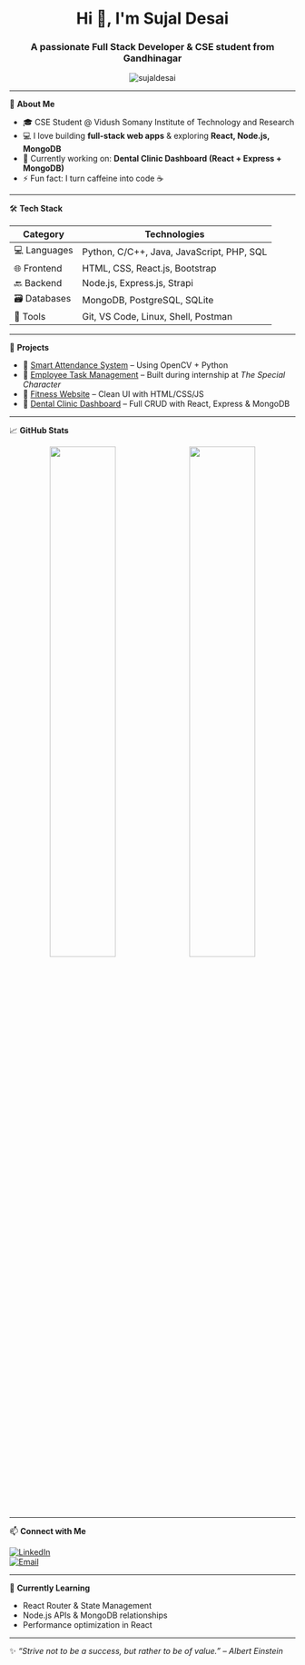 <h1 align="center">Hi 👋, I'm Sujal Desai</h1>
<h3 align="center">A passionate Full Stack Developer & CSE student from Gandhinagar</h3>

<p align="center">
  <img src="https://komarev.com/ghpvc/?username=sujaldesai&label=Profile%20views&color=0e75b6&style=flat" alt="sujaldesai" />
</p>

---

🌟 **About Me**

- 🎓 CSE Student @ Vidush Somany Institute of Technology and Research
- 💻 I love building **full-stack web apps** & exploring **React, Node.js, MongoDB**
- 🔭 Currently working on: **Dental Clinic Dashboard (React + Express + MongoDB)**
- ⚡ Fun fact: I turn caffeine into code ☕

---

🛠️ **Tech Stack**

| Category       | Technologies |
| -------------- | ------------ |
| 💻 Languages   | Python, C/C++, Java, JavaScript, PHP, SQL |
| 🌐 Frontend    | HTML, CSS, React.js, Bootstrap |
| 🔙 Backend     | Node.js, Express.js, Strapi |
| 🗃️ Databases   | MongoDB, PostgreSQL, SQLite |
| 🔧 Tools       | Git, VS Code, Linux, Shell, Postman |

---

🚀 **Projects**

- 🔹 [Smart Attendance System](#) – Using OpenCV + Python  
- 🔹 [Employee Task Management](#) – Built during internship at *The Special Character*  
- 🔹 [Fitness Website](#) – Clean UI with HTML/CSS/JS  
- 🔹 [Dental Clinic Dashboard](#) – Full CRUD with React, Express & MongoDB

---

📈 **GitHub Stats**

<p align="center">
  <img width="48%" src="https://github-readme-stats.vercel.app/api?username=sujaldesai&show_icons=true&theme=tokyonight" />
  <img width="48%" src="https://github-readme-streak-stats.herokuapp.com/?user=sujaldesai&theme=tokyonight" />
</p>

---

📫 **Connect with Me**

[![LinkedIn](https://img.shields.io/badge/-LinkedIn-blue?logo=Linkedin&style=flat-square)](www.linkedin.com/in/sujal-desai-419918301)  
[![Email](https://img.shields.io/badge/-Email-c14438?style=flat-square&logo=Gmail&logoColor=white)](sujaldesai4903@gmail.com)

---

🧠 **Currently Learning**
- React Router & State Management  
- Node.js APIs & MongoDB relationships  
- Performance optimization in React

---

✨ *“Strive not to be a success, but rather to be of value.” – Albert Einstein*

